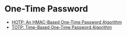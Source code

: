# One-Time Password

- [HOTP: An HMAC-Based One-Time Password Algorithm](https://tools.ietf.org/html/rfc4226)
- [TOTP: Time-Based One-Time Password Algorithm](https://tools.ietf.org/html/rfc6238)

